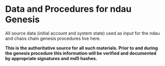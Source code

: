 # Data and Procedures for ndau Genesis

All source data (initial account and system state) used as input for the ndau and chaos chain genesis procedures live here.

__This is the authoritative source for all such materials. Prior to and during the genesis procedure this information will be verified and documented by appropriate signatures and md5 hashes.__ 

